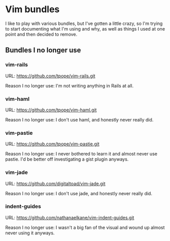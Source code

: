 # Vim bundles

I like to play with various bundles, but I've gotten a little crazy, so I'm trying to start documenting what I'm using and why, as well as things I used at one point and then decided to remove.

## Bundles I no longer use

### vim-rails

URL: https://github.com/tpope/vim-rails.git

Reason I no longer use: I'm not writing anything in Rails at all.

### vim-haml

URL: https://github.com/tpope/vim-haml.git

Reason I no longer use: I don't use haml, and honestly never really did.

### vim-pastie

URL: https://github.com/tpope/vim-pastie.git

Reason I no longer use: I never bothered to learn it and almost never use pastie. I'd be better off investigating a gist plugin anyways.

### vim-jade

URL: https://github.com/digitaltoad/vim-jade.git

Reason I no longer use: I don't use jade, and honestly never really did.

### indent-guides

URL: https://github.com/nathanaelkane/vim-indent-guides.git

Reason I no longer use: I wasn't a big fan of the visual and wound up almost never using it anyways.
